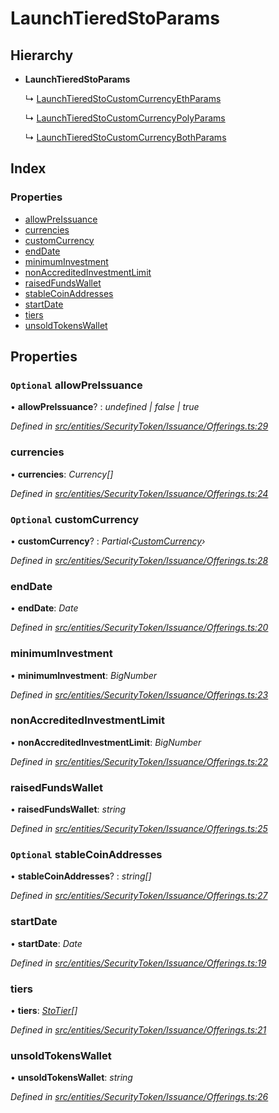 # LaunchTieredStoParams

## Hierarchy

* **LaunchTieredStoParams**

  ↳ [LaunchTieredStoCustomCurrencyEthParams](../interfaces/_entities_securitytoken_issuance_offerings_.launchtieredstocustomcurrencyethparams.md)

  ↳ [LaunchTieredStoCustomCurrencyPolyParams](../interfaces/_entities_securitytoken_issuance_offerings_.launchtieredstocustomcurrencypolyparams.md)

  ↳ [LaunchTieredStoCustomCurrencyBothParams](../interfaces/_entities_securitytoken_issuance_offerings_.launchtieredstocustomcurrencybothparams.md)

## Index

### Properties

* [allowPreIssuance](../interfaces/_entities_securitytoken_issuance_offerings_.launchtieredstoparams.md#optional-allowpreissuance)
* [currencies](../interfaces/_entities_securitytoken_issuance_offerings_.launchtieredstoparams.md#currencies)
* [customCurrency](../interfaces/_entities_securitytoken_issuance_offerings_.launchtieredstoparams.md#optional-customcurrency)
* [endDate](../interfaces/_entities_securitytoken_issuance_offerings_.launchtieredstoparams.md#enddate)
* [minimumInvestment](../interfaces/_entities_securitytoken_issuance_offerings_.launchtieredstoparams.md#minimuminvestment)
* [nonAccreditedInvestmentLimit](../interfaces/_entities_securitytoken_issuance_offerings_.launchtieredstoparams.md#nonaccreditedinvestmentlimit)
* [raisedFundsWallet](../interfaces/_entities_securitytoken_issuance_offerings_.launchtieredstoparams.md#raisedfundswallet)
* [stableCoinAddresses](../interfaces/_entities_securitytoken_issuance_offerings_.launchtieredstoparams.md#optional-stablecoinaddresses)
* [startDate](../interfaces/_entities_securitytoken_issuance_offerings_.launchtieredstoparams.md#startdate)
* [tiers](../interfaces/_entities_securitytoken_issuance_offerings_.launchtieredstoparams.md#tiers)
* [unsoldTokensWallet](../interfaces/_entities_securitytoken_issuance_offerings_.launchtieredstoparams.md#unsoldtokenswallet)

## Properties

### `Optional` allowPreIssuance

• **allowPreIssuance**? : _undefined \| false \| true_

_Defined in_ [_src/entities/SecurityToken/Issuance/Offerings.ts:29_](https://github.com/PolymathNetwork/polymath-sdk/blob/e8bbc1e/src/entities/SecurityToken/Issuance/Offerings.ts#L29)

### currencies

• **currencies**: _Currency\[\]_

_Defined in_ [_src/entities/SecurityToken/Issuance/Offerings.ts:24_](https://github.com/PolymathNetwork/polymath-sdk/blob/e8bbc1e/src/entities/SecurityToken/Issuance/Offerings.ts#L24)

### `Optional` customCurrency

• **customCurrency**? : _Partial‹_[_CustomCurrency_](../interfaces/_types_index_.customcurrency.md)_›_

_Defined in_ [_src/entities/SecurityToken/Issuance/Offerings.ts:28_](https://github.com/PolymathNetwork/polymath-sdk/blob/e8bbc1e/src/entities/SecurityToken/Issuance/Offerings.ts#L28)

### endDate

• **endDate**: _Date_

_Defined in_ [_src/entities/SecurityToken/Issuance/Offerings.ts:20_](https://github.com/PolymathNetwork/polymath-sdk/blob/e8bbc1e/src/entities/SecurityToken/Issuance/Offerings.ts#L20)

### minimumInvestment

• **minimumInvestment**: _BigNumber_

_Defined in_ [_src/entities/SecurityToken/Issuance/Offerings.ts:23_](https://github.com/PolymathNetwork/polymath-sdk/blob/e8bbc1e/src/entities/SecurityToken/Issuance/Offerings.ts#L23)

### nonAccreditedInvestmentLimit

• **nonAccreditedInvestmentLimit**: _BigNumber_

_Defined in_ [_src/entities/SecurityToken/Issuance/Offerings.ts:22_](https://github.com/PolymathNetwork/polymath-sdk/blob/e8bbc1e/src/entities/SecurityToken/Issuance/Offerings.ts#L22)

### raisedFundsWallet

• **raisedFundsWallet**: _string_

_Defined in_ [_src/entities/SecurityToken/Issuance/Offerings.ts:25_](https://github.com/PolymathNetwork/polymath-sdk/blob/e8bbc1e/src/entities/SecurityToken/Issuance/Offerings.ts#L25)

### `Optional` stableCoinAddresses

• **stableCoinAddresses**? : _string\[\]_

_Defined in_ [_src/entities/SecurityToken/Issuance/Offerings.ts:27_](https://github.com/PolymathNetwork/polymath-sdk/blob/e8bbc1e/src/entities/SecurityToken/Issuance/Offerings.ts#L27)

### startDate

• **startDate**: _Date_

_Defined in_ [_src/entities/SecurityToken/Issuance/Offerings.ts:19_](https://github.com/PolymathNetwork/polymath-sdk/blob/e8bbc1e/src/entities/SecurityToken/Issuance/Offerings.ts#L19)

### tiers

• **tiers**: [_StoTier_](../interfaces/_types_index_.stotier.md)_\[\]_

_Defined in_ [_src/entities/SecurityToken/Issuance/Offerings.ts:21_](https://github.com/PolymathNetwork/polymath-sdk/blob/e8bbc1e/src/entities/SecurityToken/Issuance/Offerings.ts#L21)

### unsoldTokensWallet

• **unsoldTokensWallet**: _string_

_Defined in_ [_src/entities/SecurityToken/Issuance/Offerings.ts:26_](https://github.com/PolymathNetwork/polymath-sdk/blob/e8bbc1e/src/entities/SecurityToken/Issuance/Offerings.ts#L26)

